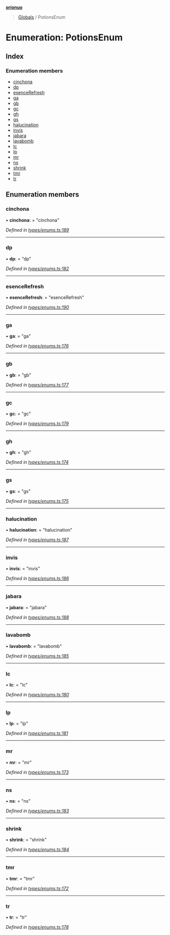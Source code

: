 **[orionuo](../README.md)**

> [Globals](../globals.md) / PotionsEnum

# Enumeration: PotionsEnum

## Index

### Enumeration members

* [cinchona](potionsenum.md#cinchona)
* [dp](potionsenum.md#dp)
* [esenceRefresh](potionsenum.md#esencerefresh)
* [ga](potionsenum.md#ga)
* [gb](potionsenum.md#gb)
* [gc](potionsenum.md#gc)
* [gh](potionsenum.md#gh)
* [gs](potionsenum.md#gs)
* [halucination](potionsenum.md#halucination)
* [invis](potionsenum.md#invis)
* [jabara](potionsenum.md#jabara)
* [lavabomb](potionsenum.md#lavabomb)
* [lc](potionsenum.md#lc)
* [lp](potionsenum.md#lp)
* [mr](potionsenum.md#mr)
* [ns](potionsenum.md#ns)
* [shrink](potionsenum.md#shrink)
* [tmr](potionsenum.md#tmr)
* [tr](potionsenum.md#tr)

## Enumeration members

### cinchona

•  **cinchona**:  = "cinchona"

*Defined in [types/enums.ts:189](https://github.com/msviha/orionuo/blob/2f31050/src/types/enums.ts#L189)*

___

### dp

•  **dp**:  = "dp"

*Defined in [types/enums.ts:182](https://github.com/msviha/orionuo/blob/2f31050/src/types/enums.ts#L182)*

___

### esenceRefresh

•  **esenceRefresh**:  = "esenceRefresh"

*Defined in [types/enums.ts:190](https://github.com/msviha/orionuo/blob/2f31050/src/types/enums.ts#L190)*

___

### ga

•  **ga**:  = "ga"

*Defined in [types/enums.ts:176](https://github.com/msviha/orionuo/blob/2f31050/src/types/enums.ts#L176)*

___

### gb

•  **gb**:  = "gb"

*Defined in [types/enums.ts:177](https://github.com/msviha/orionuo/blob/2f31050/src/types/enums.ts#L177)*

___

### gc

•  **gc**:  = "gc"

*Defined in [types/enums.ts:179](https://github.com/msviha/orionuo/blob/2f31050/src/types/enums.ts#L179)*

___

### gh

•  **gh**:  = "gh"

*Defined in [types/enums.ts:174](https://github.com/msviha/orionuo/blob/2f31050/src/types/enums.ts#L174)*

___

### gs

•  **gs**:  = "gs"

*Defined in [types/enums.ts:175](https://github.com/msviha/orionuo/blob/2f31050/src/types/enums.ts#L175)*

___

### halucination

•  **halucination**:  = "halucination"

*Defined in [types/enums.ts:187](https://github.com/msviha/orionuo/blob/2f31050/src/types/enums.ts#L187)*

___

### invis

•  **invis**:  = "invis"

*Defined in [types/enums.ts:186](https://github.com/msviha/orionuo/blob/2f31050/src/types/enums.ts#L186)*

___

### jabara

•  **jabara**:  = "jabara"

*Defined in [types/enums.ts:188](https://github.com/msviha/orionuo/blob/2f31050/src/types/enums.ts#L188)*

___

### lavabomb

•  **lavabomb**:  = "lavabomb"

*Defined in [types/enums.ts:185](https://github.com/msviha/orionuo/blob/2f31050/src/types/enums.ts#L185)*

___

### lc

•  **lc**:  = "lc"

*Defined in [types/enums.ts:180](https://github.com/msviha/orionuo/blob/2f31050/src/types/enums.ts#L180)*

___

### lp

•  **lp**:  = "lp"

*Defined in [types/enums.ts:181](https://github.com/msviha/orionuo/blob/2f31050/src/types/enums.ts#L181)*

___

### mr

•  **mr**:  = "mr"

*Defined in [types/enums.ts:173](https://github.com/msviha/orionuo/blob/2f31050/src/types/enums.ts#L173)*

___

### ns

•  **ns**:  = "ns"

*Defined in [types/enums.ts:183](https://github.com/msviha/orionuo/blob/2f31050/src/types/enums.ts#L183)*

___

### shrink

•  **shrink**:  = "shrink"

*Defined in [types/enums.ts:184](https://github.com/msviha/orionuo/blob/2f31050/src/types/enums.ts#L184)*

___

### tmr

•  **tmr**:  = "tmr"

*Defined in [types/enums.ts:172](https://github.com/msviha/orionuo/blob/2f31050/src/types/enums.ts#L172)*

___

### tr

•  **tr**:  = "tr"

*Defined in [types/enums.ts:178](https://github.com/msviha/orionuo/blob/2f31050/src/types/enums.ts#L178)*
